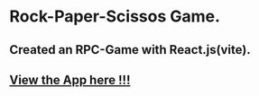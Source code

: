 # Rock-Paper-Scissos Game.


## Created an RPC-Game with React.js(vite).

## [View the App here !!!](https://rpc-react.netlify.app/)